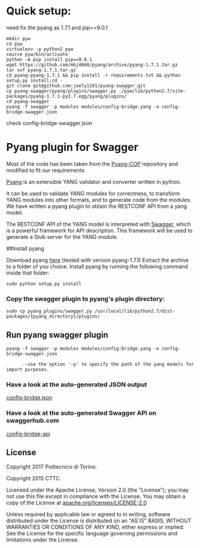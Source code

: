 
# Quick setup:
need fix the pyang as 1.7.1 and pip==9.0.1
```
mkdir pyw
cd pyw
virtualenv -p python2 pyw
source pyw/bin/activate
python -m pip install pip==9.0.1
wget https://github.com/mbj4668/pyang/archive/pyang-1.7.1.tar.gz
tar xvf pyang-1.7.1.tar.gz
cd pyang-pyang-1.7.1 && pip install -r requirements.txt && python setup.py install;cd -
git clone git@github.com:joely1101/pyang-swagger.git
cp pyang-swagger/pyang/plugins/swagger.py ./pyw/lib/python2.7/site-packages/pyang-1.7.1-py2.7.egg/pyang/plugins/
cd pyang-swagger
pyang -f swagger -p modules modules/config-bridge.yang -o config-bridge-swagger.json
```
check config-bridge-swagger.json


# Pyang plugin for Swagger

Most of the code has been taken from the [Pyang-COP](https://github.com/ict-strauss/COP/tree/master/pyang_plugins) repository and modified to fit our requirements

[Pyang](https://github.com/mbj4668/pyang) is an extensible YANG validator and converter written in python.

It can be used to validate YANG modules for correctness, to transform YANG modules into other formats, and to generate code from the modules. We have written a pyang plugin to obtain the RESTCONF API from a yang model.

The RESTCONF API of the YANG model is interpreted with [Swagger](http://swagger.io/), which is a powerful framework for API description. This framework will be used to generate a Stub server for the YANG module.



##Install pyang

Download pyang [here](https://github.com/mbj4668/pyang/releases) (tested with version pyang-1.7.1)
Extract the archive to a folder of you choice.
Install pyang  by running the following command inside that folder:

```
sudo python setup.py install
```

### Copy the swagger plugin to pyang's plugin directory:

```
sudo cp pyang_plugins/swagger.py /usr/local/lib/python2.7/dist-packages/{pyang_directory}/plugins/
```

## Run pyang swagger plugin

```
pyang -f swagger -p modules modules/config-bridge.yang -o config-bridge-swagger.json

      --use the option '-p' to specify the path of the yang models for import purposes.
```

### Have a look at the auto-generated JSON output 

[config-bridge.json](./output/config-bridge.json)

### Have a look at the auto-generated Swagger API on swaggerhub.com 
[config-bridge-api](https://app.swaggerhub.com/apis/sebymiano/config-bridge_api/1.0.0)

License
-------
Copyright 2017 Politecnico di Torino.

Copyright 2015 CTTC.

Licensed under the Apache License, Version 2.0 (the "License");
you may not use this file except in compliance with the License.
You may obtain a copy of the License at [apache.org/licenses/LICENSE-2.0](http://www.apache.org/licenses/LICENSE-2.0)

Unless required by applicable law or agreed to in writing, software
distributed under the License is distributed on an "AS IS" BASIS,
WITHOUT WARRANTIES OR CONDITIONS OF ANY KIND, either express or implied.
See the License for the specific language governing permissions and
limitations under the License.
